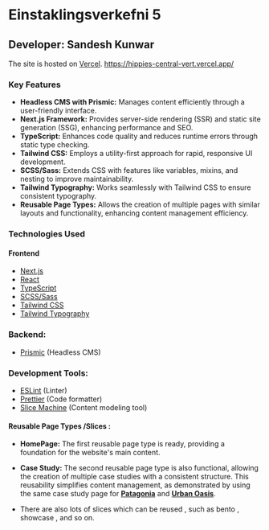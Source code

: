 # Einstaklingsverkefni 5

## Developer: Sandesh Kunwar

The site is hosted on [Vercel](https://hippies-central-vert.vercel.app/). 
https://hippies-central-vert.vercel.app/


### Key Features

- **Headless CMS with Prismic:** Manages content efficiently through a user-friendly interface.
- **Next.js Framework:** Provides server-side rendering (SSR) and static site generation (SSG), enhancing performance and SEO.
- **TypeScript:** Enhances code quality and reduces runtime errors through static type checking.
- **Tailwind CSS:** Employs a utility-first approach for rapid, responsive UI development.
- **SCSS/Sass:** Extends CSS with features like variables, mixins, and nesting to improve maintainability.
- **Tailwind Typography:** Works seamlessly with Tailwind CSS to ensure consistent typography.
- **Reusable Page Types:** Allows the creation of multiple pages with similar layouts and functionality, enhancing content management efficiency.

### Technologies Used
#### Frontend

 -   [Next.js](https://nextjs.org/)
 -   [React](https://react.dev/)
 -   [TypeScript](https://www.typescriptlang.org/)
 -   [SCSS/Sass](https://sass-lang.com/)
 -   [Tailwind CSS](https://tailwindcss.com/)
 -   [Tailwind Typography](https://github.com/tailwindlabs/tailwindcss-typography)

### Backend:

- [Prismic](https://prismic.io/) (Headless CMS)

### Development Tools:

- [ESLint](https://eslint.org/) (Linter)
- [Prettier](https://prettier.io/) (Code formatter)
- [Slice Machine](https://prismic.io/docs/slice-machine) (Content modeling tool)

#### Reusable Page Types /Slices :

- **HomePage:** The first reusable page type is ready, providing a foundation for the website's main content.
- **Case Study:** The second reusable page type is also functional, allowing the creation of multiple case studies with a consistent structure. This reusability simplifies content management, as demonstrated by using the same case study page for **[Patagonia](https://hippies-central-vert.vercel.app/case-study/patagonia)** and **[Urban Oasis](https://hippies-central-vert.vercel.app/case-study/urban-oasis)**.

- There are also lots of slices which can be reused , such as bento , showcase , and so on.




